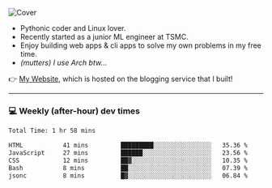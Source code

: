 ![Cover](https://i.imgur.com/BmnIp4h.jpg)

- Pythonic coder and Linux lover.
- Recently started as a junior ML engineer at TSMC.
- Enjoy building web apps & cli apps to solve my own problems in my free time.
- _(mutters) I use Arch btw..._

👉️ [My Website](https://whoosh.blog/@hank), which is hosted on the blogging service that I built!

---

### 💻 Weekly (after-hour) dev times

<!--START_SECTION:waka-->

```txt
Total Time: 1 hr 58 mins

HTML           41 mins         █████████░░░░░░░░░░░░░░░░   35.36 %
JavaScript     27 mins         ██████░░░░░░░░░░░░░░░░░░░   23.56 %
CSS            12 mins         ██▓░░░░░░░░░░░░░░░░░░░░░░   10.35 %
Bash           8 mins          ██░░░░░░░░░░░░░░░░░░░░░░░   07.39 %
jsonc          8 mins          █▓░░░░░░░░░░░░░░░░░░░░░░░   06.84 %
```

<!--END_SECTION:waka-->
